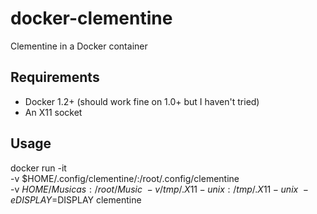 # docker-clementine

Clementine in a Docker container

## Requirements

* Docker 1.2+ (should work fine on 1.0+ but I haven't tried)
* An X11 socket

## Usage

docker run -it \
		-v $HOME/.config/clementine/:/root/.config/clementine \
		-v $HOME/Musicas:/root/Music \
		-v /tmp/.X11-unix:/tmp/.X11-unix \
		-e DISPLAY=$DISPLAY clementine
